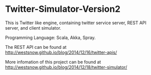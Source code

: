 Twitter-Simulator-Version2
==========================

This is Twitter like engine, containing twitter service server, REST API server, and client simulator.

Programming Language: Scala, Akka, Spray.

The REST API can be found at http://westsnow.github.io/blog/2014/12/16/twitter-apis/

More infomation of this project can be found at http://westsnow.github.io/blog/2014/12/18/twitter-simulator/
